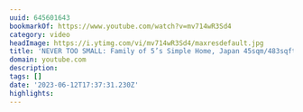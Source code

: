 ```yaml
---
uuid: 645601643
bookmarkOf: https://www.youtube.com/watch?v=mv714wR3Sd4
category: video
headImage: https://i.ytimg.com/vi/mv714wR3Sd4/maxresdefault.jpg
title: 'NEVER TOO SMALL: Family of 5’s Simple Home, Japan 45sqm/483sqft'
domain: youtube.com
description: 
tags: []
date: '2023-06-12T17:37:31.230Z'
highlights: 
---
```



